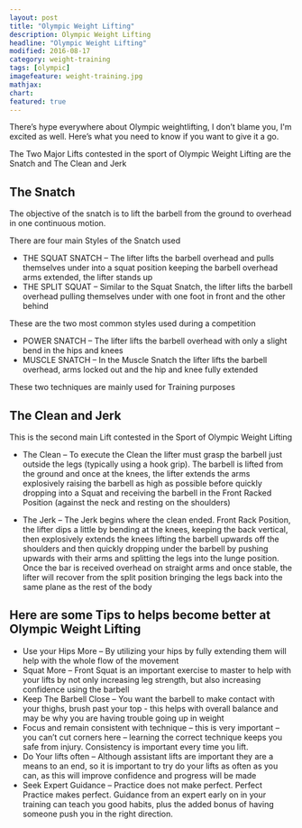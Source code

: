 ```yaml
---
layout: post
title: "Olympic Weight Lifting"
description: Olympic Weight Lifting
headline: "Olympic Weight Lifting"
modified: 2016-08-17
category: weight-training
tags: [olympic]
imagefeature: weight-training.jpg
mathjax: 
chart:
featured: true
---
```

There’s hype everywhere about Olympic weightlifting, I don’t blame you, I'm excited as well. Here’s what you need to know if you want to give it a go.

The Two Major Lifts contested in the sport of Olympic Weight Lifting are the Snatch and The Clean and Jerk

## The Snatch

The objective of the snatch is to lift the barbell from the ground to overhead in one continuous motion.

There are four main Styles of the Snatch used

- THE SQUAT SNATCH – The lifter lifts the barbell overhead and pulls themselves under into a squat position keeping the barbell overhead arms extended, the lifter stands up
- THE SPLIT SQUAT – Similar to the Squat Snatch, the lifter lifts the barbell overhead pulling themselves under with one foot in front and the other behind

These are the two most common styles used during a competition

- POWER SNATCH – The lifter lifts the barbell overhead with only a slight bend in the hips and knees
- MUSCLE SNATCH – In the Muscle Snatch the lifter lifts the barbell overhead, arms locked out and the hip and knee fully extended

These two techniques are mainly used for Training purposes 

## The Clean and Jerk

This is the second main Lift contested in the Sport of Olympic Weight Lifting

- The Clean – To execute the Clean the lifter must grasp the barbell just outside the legs (typically using a hook grip). The barbell is lifted from the ground and once at the knees, the lifter extends the arms explosively raising the barbell as high as possible before quickly dropping into a Squat and receiving the barbell in the Front Racked Position (against the neck and resting on the shoulders)

- The Jerk – The Jerk begins where the clean ended. Front Rack Position, the lifter dips a little by bending at the knees, keeping the back vertical, then explosively extends the knees lifting the barbell upwards off the shoulders and then quickly dropping under the barbell by pushing upwards with their arms and splitting the legs into the lunge position. Once the bar is received overhead on straight arms and once stable, the lifter will recover from the split position bringing the legs back into the same plane as the rest of the body

## Here are some Tips to helps become better at Olympic Weight Lifting

- Use your Hips More – By utilizing your hips by fully extending them will help with the whole flow of the movement 
- Squat More – Front Squat is an important exercise to master to help with your lifts by not only increasing leg strength, but also increasing confidence using the barbell 
- Keep The Barbell Close – You want the barbell to make contact with your thighs, brush past your top - this helps with overall balance and may be why you are having trouble going up in weight
- Focus and remain consistent with technique – this is very important – you can’t cut corners here – learning the correct technique keeps you safe from injury.  Consistency is important every time you lift.
- Do Your lifts often – Although assistant lifts are important they are a means to an end, so it is important to try do your lifts as often as you can, as this will improve confidence and progress will be made
- Seek Expert Guidance – Practice does not make perfect. Perfect Practice makes perfect.  Guidance from an expert early on in your training can teach you good habits, plus the added bonus of having someone push you in the right direction.

